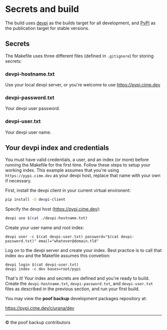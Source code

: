 # Secrets and build

The build uses [devpi](https://devpi.net/) as the builds target for all
development, and [PyPI](https://pypi.org) as the publication target for stable
versions.


## Secrets

The Makefile uses three different files (defined in `.gitignore`) for storing
secrets:


### devpi-hostname.txt

Use your local devpi server, or you're welcome to use https://pypi.cime.dev


### devpi-password.txt

Your devpi user password.


### devpi-user.txt

Your devpi user name.


## Your devpi index and credentials

You must have valid credentials, a user, and an index (or more) before running
the Makefile for the first time.  Follow these steps to setup your working
index.  This example assumes that you're using `https://pypi.cime.dev` as your
devpi host, replace that name with your own if necessary.

First, install the devpi client in your current virtual environent:

```bash
pip install -U devpi-client
```

Specify the devpi host (https://pypi.cime.dev):

```bash
devpi use $(cat ./devpi-hostname.txt)
```

Create your user name and root index:

```
devpi user -c $(cat devpi-user.txt) password="$(cat devpi-password.txt)" email="whatever@domain.tld"
```

Log on to the devpi server and create your index.  Best practice is to call that
index `dev` and the Makefile assumes this convetion:

```
devpi login $(cat devpi-user.txt)
devpi index -c dev bases=root/pypi
```

That's it!  Your index and secrets are defined and you're ready to build.
Create the `devpi-hostname.txt`, `devpi-password.txt`, and `devpi-user.txt`
files as described in the previous section, and run your first build.

You may view the **poof backup** development packages repository at:

https://pypi.cime.dev/ciurana/dev


---
&#169; the poof backup contributors

